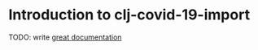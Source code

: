 # Introduction to clj-covid-19-import

TODO: write [great documentation](http://jacobian.org/writing/what-to-write/)

